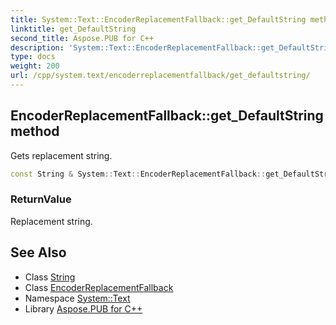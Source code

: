 ```yaml
---
title: System::Text::EncoderReplacementFallback::get_DefaultString method
linktitle: get_DefaultString
second_title: Aspose.PUB for C++
description: 'System::Text::EncoderReplacementFallback::get_DefaultString method. Gets replacement string in C++.'
type: docs
weight: 200
url: /cpp/system.text/encoderreplacementfallback/get_defaultstring/
---
```

## EncoderReplacementFallback::get_DefaultString method


Gets replacement string.

```cpp
const String & System::Text::EncoderReplacementFallback::get_DefaultString() const
```


### ReturnValue

Replacement string.

## See Also

* Class [String](../../../system/string/)
* Class [EncoderReplacementFallback](../)
* Namespace [System::Text](../../)
* Library [Aspose.PUB for C++](../../../)
